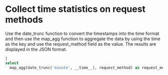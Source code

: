 # Collect time statistics on request methods

Use the date_trunc function to convert the timestamps into the time format and then use the map_agg function to aggregate the data by using the time as the key and use the request_method field as the value. The results are displayed in the JSON format.

```SQL
|
select
  map_agg(date_trunc('minute', __time__), request_method) as request_method
```
